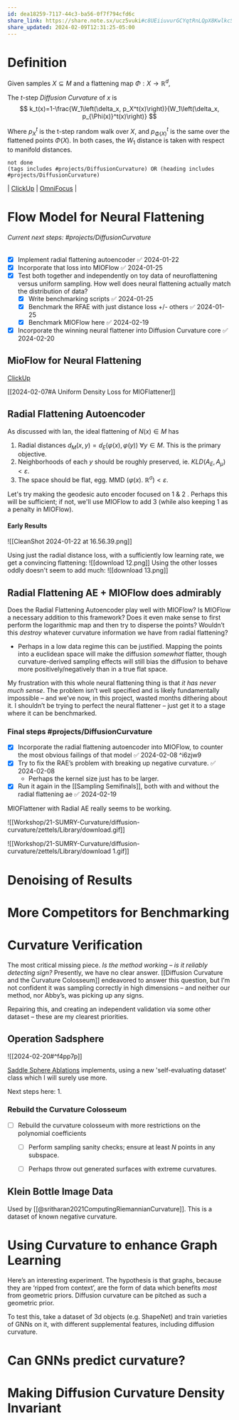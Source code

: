 ```yaml
---
id: dea18259-7117-44c3-ba56-0f7f794cfd6c
share_link: https://share.note.sx/ucz5vuki#c8UEiiuvurGCYqtRnLQpX8KwlkcSBz0fD0kySCbE5zM
share_updated: 2024-02-09T12:31:25-05:00
---
```

# Definition

Given samples $X \subseteq M$ and a flattening map $\Phi: X \rightarrow \mathbb{R}^d$,

The $t$-step *Diffusion Curvature* of $x$ is
$$
k_t(x)=1-\frac{W_1\left(\delta_x, p_X^t(x)\right)}{W_1\left(\delta_x, p_{\Phi(x)}^t(x)\right)}
$$

Where $p_X^t$ is the t-step random walk over $X$, and $p_{\Phi(X)}^t$ is the same over the flattened points $\Phi(X)$. In both cases, the $W_1$ distance is taken with respect to manifold distances.

```tasks
not done
(tags includes #projects/DiffusionCurvature) OR (heading includes #projects/DiffusionCurvature)
```

| [ClickUp](https://app.clickup.com/9013032587/v/li/901300236665)  | [OmniFocus](omnifocus:///folder/dVHuiaIwheP) | 

# Flow Model for Neural Flattening

###### Current next steps: #projects/DiffusionCurvature 
- [x] Implement radial flattening autoencoder ✅ 2024-01-22
- [x] Incorporate that loss into MIOFlow ✅ 2024-01-25
- [x] Test both together and independently on toy data of neuroflattening versus uniform sampling. How well does neural flattening actually match the distribution of data?
	- [x] Write benchmarking scripts ✅ 2024-01-25
	- [x] Benchmark the RFAE with just distance loss +/- others ✅ 2024-01-25
	- [x] Benchmark MIOFlow here ✅ 2024-02-19
- [x] Incorporate the winning neural flattener into Diffusion Curvature core ✅ 2024-02-20

## MioFlow for Neural Flattening
[ClickUp](https://app.clickup.com/t/86a1wx0c4)

[[2024-02-07#A Uniform Density Loss for MIOFlattener]]

## Radial Flattening Autoencoder

As discussed with lan, the ideal flattening of $N(x) \in M$ has

1. Radial distances $d_{M}(x, y)=d_{E}(\varphi(x), \varphi(y))$ $\forall y \in M$. This is the primary objective.
2. Neighborhoods of each $y$ should be roughly preserved, ie. $K L D\left(A_{E}, A_{\mu}\right)$ $<\varepsilon$.
3. The space should be flat, egg. MMD $(\varphi(x)$. $\left.\mathbb{R}^{\sigma}\right)<\varepsilon$.

Let's try making the geodesic auto encoder focused on 1 & 2 . Perhaps this will be sufficient; if not, we'll use MIOFlow to add 3 (while also keeping 1 as a penalty in MIOFlow).

#### Early Results
![[CleanShot 2024-01-22 at 16.56.39.png]]

Using just the radial distance loss, with a sufficiently low learning rate, we get a convincing flattening:
![[download 12.png]]
Using the other losses oddly doesn't seem to add much:
![[download 13.png]]


## Radial Flattening AE + MIOFlow does admirably

Does the Radial Flattening Autoencoder play well with MIOFlow? Is MIOFlow a necessary addition to this framework? Does it even make sense to first perform the logarithmic map and then try to disperse the points? Wouldn’t this *destroy* whatever curvature information we have from radial flattening?
- Perhaps in a low data regime this can be justified. Mapping the points into a euclidean space will make the diffusion *somewhat* flatter, though curvature-derived sampling effects will still bias the diffusion to behave more positively/negatively than in a true flat space.

My frustration with this whole neural flattening thing is that *it has never much sense*. The problem isn’t well specified and is likely fundamentally impossible – and we’ve now, in this project, wasted months dithering about it. I shouldn’t be trying to perfect the neural flattener – just get it to a stage where it can be benchmarked.

### Final steps #projects/DiffusionCurvature 
- [x] Incorporate the radial flattening autoencoder into MIOFlow, to counter the most obvious failings of that model ✅ 2024-02-08 ^i6zjw9
- [x] Try to fix the RAE’s problem with breaking up negative curvature. ✅ 2024-02-08
	- Perhaps the kernel size just has to be larger.
- [x] Run it again in the [[Sampling Semifinals]], both with and without the radial flattening ae ✅ 2024-02-19

MIOFlattener with Radial AE really seems to be working.

![[Workshop/21-SUMRY-Curvature/diffusion-curvature/zettels/Library/download.gif]]


![[Workshop/21-SUMRY-Curvature/diffusion-curvature/zettels/Library/download 1.gif]]





# Denoising of Results


# More Competitors for Benchmarking



# Curvature Verification

The most critical missing piece. *Is the method working – is it reliably detecting sign?* Presently, we have no clear answer. [[Diffusion Curvature and the Curvature Colosseum]] endeavored to answer this question, but I’m not confident it was sampling correctly in high dimensions – and neither our method, nor Abby’s, was picking up any signs. 

Repairing this, and creating an independent validation via some other dataset – these are my clearest priorities.

## Operation Sadsphere
![[2024-02-20#^f4pp7p]]

[Saddle Sphere Ablations](http://athomia:8888/notebooks/21-SUMRY-Curvature/diffusion-curvature/nbs/library/datasets/saddle-sphere-ablations.ipynb) implements, using a new 'self-evaluating dataset' class which I will surely use more.

Next steps here:
1. 


### Rebuild the Curvature Colosseum
- [ ] Rebuild the curvature colosseum with more restrictions on the polynomial coefficients
	- [ ] Perform sampling sanity checks; ensure at least $N$ points in any subspace.
	- [ ] Perhaps throw out generated surfaces with extreme curvatures.



## Klein Bottle Image Data

Used by [[@sritharan2021ComputingRiemannianCurvature]]. This is a dataset of known negative curvature.

# Using Curvature to enhance Graph Learning

Here’s an interesting experiment. The hypothesis is that graphs, because they are ‘ripped from context’, are the form of data which benefits *most* from geometric priors. Diffusion curvature can be pitched as such a geometric prior.

To test this, take a dataset of 3d objects (e.g. ShapeNet) and train varieties of GNNs on it, with different supplemental features, including diffusion curvature.

# Can GNNs predict curvature?

# Making Diffusion Curvature Density Invariant

